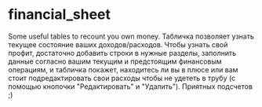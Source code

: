# financial_sheet
Some useful tables to recount you own money.
Табличка позволяет узнать текущее состояние ваших доходов/расходов. Чтобы узнать свой профит, достаточно добавить строки в нужные разделы, заполнить данные согласно вашим текущим и предстоящим финансовым операциям, и табличка покажет, находитесь ли вы в плюсе или вам стоит подредактировать свои расходы чтобы не удететь в трубу (с помощью кнопочки "Редактировать" и "Удалить"). 
Приятных подсчетов ;)
